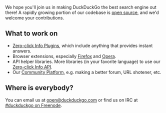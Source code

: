 We hope you'll join us in making DuckDuckGo the best search engine out there! A rapidly growing portion of our codebase is [open source](http://github.com/duckduckgo/), and we'd welcome your contributions.

## What to work on

 * [Zero-click Info Plugins](https://github.com/duckduckgo/duckduckgo/wiki/Zero-click-Info-Plugins), which include anything that provides instant answers.
 * Browser extensions, especially [Firefox](https://github.com/duckduckgo/firefox-zeroclickinfo) and [Opera](https://github.com/duckduckgo/opera-zeroclickinfo).
 * API helper libraries. More libraries (in your favorite language) to use our [Zero-click Info API](http://api.duckduckgo.com/).
 * Our [Community Platform](http://github.com/duckduckgo/community-platform), e.g. making a better forum, URL shotener, etc.

## Where is everybody?

You can email us at open@duckduckgo.com or find us on IRC at [#duckduckgo on Freenode](http://webchat.freenode.net/?channels=duckduckgo).